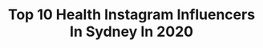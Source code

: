 ---
title: Top 10 Health Instagram Influencers In Sydney In 2020
description: >-
  Find top health Instagram influencers in Sydney in 2020. Most popular hashtags: #health #isolation #sydney #blonde.
platform: Instagram
profiles:
  - username: "teamcomanche"
    fullname: >-
      Comanche
    location: "Australia"
    followers: 18243
    engagement: 971
    commentsToLikes: 0.010418
    id: ck5c28z9qws2h0i11cfuwt7zt
    verified: false
    hashtags: "#bluewater, #hobart, #crew, #maxiyachtracing"
  - username: "majamilicevic_"
    fullname: >-
      MAJA MILICEVIC
    location: "Australia"
    followers: 6785
    engagement: 700
    commentsToLikes: 0.102478
    id: ck5c45s850nu30i11v30xcxye
    verified: false
    hashtags: "#ariesseason, #realgirlsofbody, #cottonon"
  - username: "headoverhealing"
    fullname: >-
      CHARLOTTE KEILBART | AUSTRALIA
    location: "Australia"
    followers: 9045
    engagement: 509
    commentsToLikes: 0.064919
    id: ck0ua6s0fbkx80i19i8228mlw
    verified: false
    hashtags: "#thetwelveapostles, #vanlife, #kloraneau, #mysummerritual"
  - username: "moniquemorley"
    fullname: >-
      Monique Morley
    location: "Australia"
    followers: 26511
    engagement: 211
    commentsToLikes: 0.043270
    id: ck14h23ky85qi0i19yr212iny
    verified: false
    hashtags: "#blingbar, #worryless, #sunshine, #bondibeach"
  - username: "edwinatopsalexander"
    fullname: >-
      Edwina Tops-Alexander-Official
    location: "Australia"
    followers: 156403
    engagement: 417
    commentsToLikes: 0.008802
    id: ck5c2ww27y5hl0i11w70dxaue
    verified: true
    hashtags: "#globalchampionstour, #pymbleladiescollege, #sydney, #education"
  - username: "tillyjacsmith"
    fullname: >-
      Tilly Smith ✨
    location: "Australia"
    followers: 72795
    engagement: 116
    commentsToLikes: 0.024657
    id: ck0tuasak6d8v0i19y86vgcd7
    verified: false
    hashtags: "#samsungtribe, #galaxys20, #lockdownforlove, #earthday"
  - username: "helenasauzier"
    fullname: >-
      Helena Sauzier
    location: "Australia"
    followers: 40137
    engagement: 267
    commentsToLikes: 0.052793
    id: ck5qaw04diji00i11jz9sz3wy
    verified: true
    hashtags: "#tgit, #greatsuccess, #lockdownforlove, #perxit"
  - username: "abcinsydney"
    fullname: >-
      ABC Sydney
    location: "Australia"
    followers: 38218
    engagement: 90
    commentsToLikes: 0.042001
    id: ck5zq6rbpu1mk0i14xxa8v4rj
    verified: true
    hashtags: "#bluemountains, #lithgow, #news, #bees"
  - username: "jessnugent1"
    fullname: >-
      Jess Nugent #CreateTheGood
    location: "Australia"
    followers: 17909
    engagement: 374
    commentsToLikes: 0.100057
    id: ck6ugskt34x4r0j71i87xr1kv
    verified: false
    hashtags: "#tagsomeone, #beachhair, #writersofig, #betterdaysarecoming"
  - username: "rockybatchelor"
    fullname: >-
      R O C K Y B A T C H E L O R
    location: "Australia"
    followers: 139633
    engagement: 130
    commentsToLikes: 0.023441
    id: ck5hfkvatxycf0i1131fmkkwg
    verified: false
    hashtags: "#location, #tourism, #swim, #fitness"
---